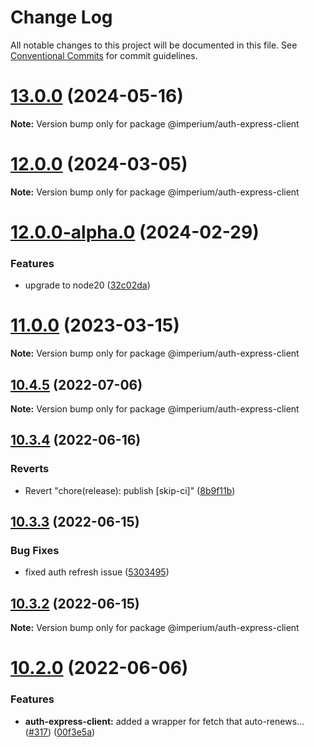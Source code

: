 # Change Log

All notable changes to this project will be documented in this file.
See [Conventional Commits](https://conventionalcommits.org) for commit guidelines.

# [13.0.0](https://github.com/darkadept/imperium/compare/v12.0.1...v13.0.0) (2024-05-16)

**Note:** Version bump only for package @imperium/auth-express-client

# [12.0.0](https://github.com/darkadept/imperium/compare/v11.2.0...v12.0.0) (2024-03-05)

**Note:** Version bump only for package @imperium/auth-express-client

# [12.0.0-alpha.0](https://github.com/darkadept/imperium/compare/v11.2.0...v12.0.0-alpha.0) (2024-02-29)

### Features

- upgrade to node20 ([32c02da](https://github.com/darkadept/imperium/commit/32c02da1e9c668099a5aa4c9d15f4807f6e1339c))

# [11.0.0](https://github.com/darkadept/imperium/compare/v10.6.0...v11.0.0) (2023-03-15)

**Note:** Version bump only for package @imperium/auth-express-client

## [10.4.5](https://github.com/darkadept/imperium/compare/v10.4.4...v10.4.5) (2022-07-06)

**Note:** Version bump only for package @imperium/auth-express-client

## [10.3.4](https://github.com/darkadept/imperium/compare/v10.3.3...v10.3.4) (2022-06-16)

### Reverts

- Revert "chore(release): publish [skip-ci]" ([8b9f11b](https://github.com/darkadept/imperium/commit/8b9f11b73ae0538e8a2318951edbb46f8cf6c094))

## [10.3.3](https://github.com/darkadept/imperium/compare/v10.3.2...v10.3.3) (2022-06-15)

### Bug Fixes

- fixed auth refresh issue ([5303495](https://github.com/darkadept/imperium/commit/5303495346cb7f2d2401edf9895f2463033db30c))

## [10.3.2](https://github.com/darkadept/imperium/compare/v10.3.1...v10.3.2) (2022-06-15)

**Note:** Version bump only for package @imperium/auth-express-client

# [10.2.0](https://github.com/darkadept/imperium/compare/v10.1.2...v10.2.0) (2022-06-06)

### Features

- **auth-express-client:** added a wrapper for fetch that auto-renews… ([#317](https://github.com/darkadept/imperium/issues/317)) ([00f3e5a](https://github.com/darkadept/imperium/commit/00f3e5a969300e61c486a8c20919d8bf8ea4b9e6))
